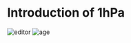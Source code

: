 # Introduction of 1hPa
![editor](https://img.shields.io/badge/editor-Vim-green)
![age](https://img.shields.io/badge/age-17-brighn)
